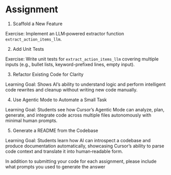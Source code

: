 # Assignment

1. Scaffold a New Feature

Exercise:
Implement an LLM‑powered extractor function `extract_action_items_llm`.


2. Add Unit Tests 

Exercise:
Write unit tests for `extract_action_items_llm` covering multiple inputs (e.g., bullet lists, keyword-prefixed lines, empty input).


3. Refactor Existing Code for Clarity

Learning Goal:
Shows AI’s ability to understand logic and perform intelligent code rewrites and cleanup without writing new code manually. 

4. Use Agentic Mode to Automate a Small Task

Learning Goal:
Students see how Cursor’s Agentic Mode can analyze, plan, generate, and integrate code across multiple files autonomously with minimal human prompts. 


5. Generate a README from the Codebase

Learning Goal:
Students learn how AI can introspect a codebase and produce documentation automatically, showcasing Cursor’s ability to parse code context and translate it into human‑readable form. 


In addition to submitting your code for each assignment, please include what prompts you used to generate the answer